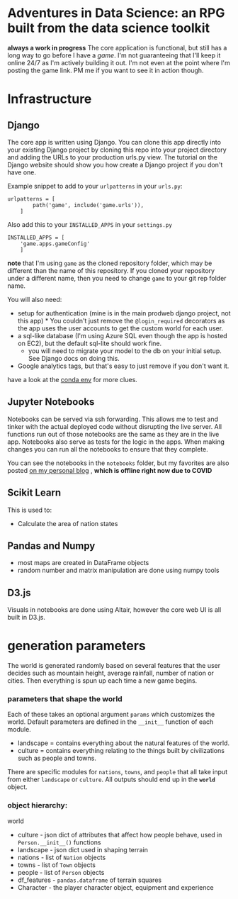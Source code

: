 # Adventures in Data Science: an RPG built from the data science toolkit
**always a work in progress**
The core application is functional, but still has a long way to go before I have a _game_. I'm not guaranteeing that I'll keep it online 24/7 as I'm actively building it out. I'm not even at the point where I'm posting the game link. PM me if you want to see it in action though. 

# Infrastructure
## Django
The core app is written using Django. You can clone this app directly into your existing Django project by cloning this repo into your project directory and adding the URLs to your production urls.py view. The tutorial on the Django website should show you how create a Django project if you don't have one.

Example snippet to add to your `urlpatterns` in your `urls.py`:
```
urlpatterns = [
        path('game', include('game.urls')),
    ]
```

Also add this to your `INSTALLED_APPS` in your `settings.py`
```
INSTALLED_APPS = [
    'game.apps.gameConfig'
    ]
```
**note** that I'm using `game` as the cloned repository folder, which may be different than the name of this repository. If you cloned your repository under a different name, then you need to change `game` to your git rep folder name.

You will also need:
* setup for authentication (mine is in the main prodweb django project, not this app)
        * You couldn't just remove the `@login_required` decorators as the app uses the user accounts to get the custom world for each user. 
* a sql-like database (I'm using Azure SQL even though the app is hosted on EC2), but the default sql-lite should work fine.
    * you will need to migrate your model to the db on your initial setup. See Django docs on doing this.
* Google analytics tags, but that's easy to just remove if you don't want it. 

have a look at the [conda env](https://github.com/BillmanH/homepage/blob/master/prodweb_env.yaml) for more clues.
## Jupyter Notebooks
Notebooks can be served via ssh forwarding. This allows me to test and tinker with the actual deployed code without disrupting the live server. All functions run out of those notebooks are the same as they are in the live app. Notebooks also serve as tests for the logic in the apps. When making changes you can run all the notebooks to ensure that they complete. 

You can see the notebooks in the `notebooks` folder, but my favorites are also posted [on my personal blog](http://williamjeffreyharding.com/blog/?article=Generating_a_Random_World_Map_in_Python.html&utm_source=github&utm_medium=readme&utm_campaign=blogs) , **which is offline right now due to COVID**

## Scikit Learn
This is used to:
* Calculate the area of nation states
## Pandas and Numpy
* most maps are created in DataFrame objects
* random number and matrix manipulation are done using numpy tools
## D3.js
Visuals in notebooks are done using Altair, however the core web UI is all built in D3.js. 

# generation parameters
The world is generated randomly based on several features that the user decides such as mountain height, average rainfall, number of nation or cities. Then everything is spun up each time a new game begins. 

### parameters that shape the world
Each of these takes an optional argument `params` which customizes the world. Default parameters are defined in the `__init__` function of each module.  
* landscape = contains everything about the natural features of the world.
* culture = contains everything relating to the things built by civilizations such as people and towns. 

There are specific modules for `nations`, `towns`, and `people` that all take input from either `landscape` or `culture`. All outputs should end up in the **`world`** object.

### object hierarchy:
world
* culture - json dict of attributes that affect how people behave, used in `Person.__init__()` functions
* landscape - json dict used in shaping terrain
* nations - list of `Nation` objects
* towns - list of `Town` objects
* people - list of `Person` objects
* df_features - `pandas.dataframe` of terrain squares
* Character - the player character object, equipment and experience




